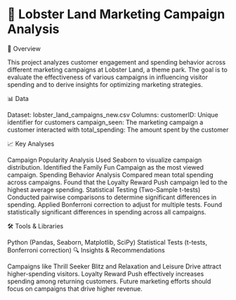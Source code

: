 # 🦞 Lobster Land Marketing Campaign Analysis

📌 Overview

This project analyzes customer engagement and spending behavior across different marketing campaigns at Lobster Land, a theme park. The goal is to evaluate the effectiveness of various campaigns in influencing visitor spending and to derive insights for optimizing marketing strategies.

📊 Data

Dataset: lobster_land_campaigns_new.csv
Columns:
customerID: Unique identifier for customers
campaign_seen: The marketing campaign a customer interacted with
total_spending: The amount spent by the customer

📈 Key Analyses

Campaign Popularity Analysis
Used Seaborn to visualize campaign distribution.
Identified the Family Fun Campaign as the most viewed campaign.
Spending Behavior Analysis
Compared mean total spending across campaigns.
Found that the Loyalty Reward Push campaign led to the highest average spending.
Statistical Testing (Two-Sample t-tests)
Conducted pairwise comparisons to determine significant differences in spending.
Applied Bonferroni correction to adjust for multiple tests.
Found statistically significant differences in spending across all campaigns.

🛠️ Tools & Libraries

Python (Pandas, Seaborn, Matplotlib, SciPy)
Statistical Tests (t-tests, Bonferroni correction)
🔍 Insights & Recommendations

Campaigns like Thrill Seeker Blitz and Relaxation and Leisure Drive attract higher-spending visitors.
Loyalty Reward Push effectively increases spending among returning customers.
Future marketing efforts should focus on campaigns that drive higher revenue.
